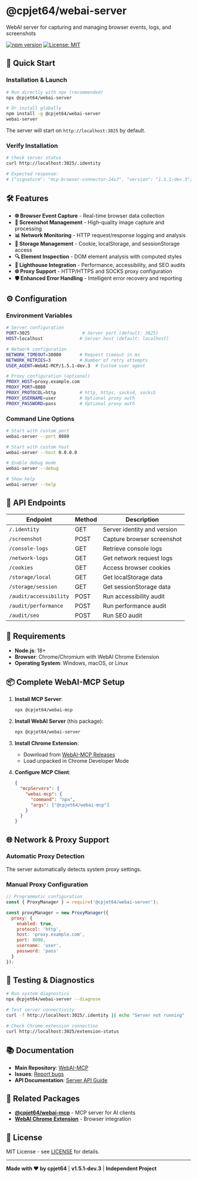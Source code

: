 # @cpjet64/webai-server

WebAI server for capturing and managing browser events, logs, and screenshots

[![npm version](https://badge.fury.io/js/@cpjet64%2Fwebai-server.svg)](https://www.npmjs.com/package/@cpjet64/webai-server)
[![License: MIT](https://img.shields.io/badge/License-MIT-yellow.svg)](https://opensource.org/licenses/MIT)

## 🚀 Quick Start

### Installation & Launch

```bash
# Run directly with npx (recommended)
npx @cpjet64/webai-server

# Or install globally
npm install -g @cpjet64/webai-server
webai-server
```

The server will start on `http://localhost:3025` by default.

### Verify Installation

```bash
# Check server status
curl http://localhost:3025/.identity

# Expected response:
# {"signature": "mcp-browser-connector-24x7", "version": "1.5.1-dev.3"}
```

## 🛠️ Features

- **🌐 Browser Event Capture** - Real-time browser data collection
- **📸 Screenshot Management** - High-quality image capture and processing
- **📊 Network Monitoring** - HTTP request/response logging and analysis
- **🍪 Storage Management** - Cookie, localStorage, and sessionStorage access
- **🔍 Element Inspection** - DOM element analysis with computed styles
- **🧪 Lighthouse Integration** - Performance, accessibility, and SEO audits
- **🌐 Proxy Support** - HTTP/HTTPS and SOCKS proxy configuration
- **🛡️ Enhanced Error Handling** - Intelligent error recovery and reporting

## ⚙️ Configuration

### Environment Variables

```bash
# Server configuration
PORT=3025                    # Server port (default: 3025)
HOST=localhost              # Server host (default: localhost)

# Network configuration
NETWORK_TIMEOUT=30000       # Request timeout in ms
NETWORK_RETRIES=3           # Number of retry attempts
USER_AGENT=WebAI-MCP/1.5.1-dev.3  # Custom user agent

# Proxy configuration (optional)
PROXY_HOST=proxy.example.com
PROXY_PORT=8080
PROXY_PROTOCOL=http         # http, https, socks4, socks5
PROXY_USERNAME=user         # Optional proxy auth
PROXY_PASSWORD=pass         # Optional proxy auth
```

### Command Line Options

```bash
# Start with custom port
webai-server --port 8080

# Start with custom host
webai-server --host 0.0.0.0

# Enable debug mode
webai-server --debug

# Show help
webai-server --help
```

## 🔌 API Endpoints

| Endpoint | Method | Description |
|----------|--------|-------------|
| `/.identity` | GET | Server identity and version |
| `/screenshot` | POST | Capture browser screenshot |
| `/console-logs` | GET | Retrieve console logs |
| `/network-logs` | GET | Get network request logs |
| `/cookies` | GET | Access browser cookies |
| `/storage/local` | GET | Get localStorage data |
| `/storage/session` | GET | Get sessionStorage data |
| `/audit/accessibility` | POST | Run accessibility audit |
| `/audit/performance` | POST | Run performance audit |
| `/audit/seo` | POST | Run SEO audit |

## 🔧 Requirements

- **Node.js**: 18+
- **Browser**: Chrome/Chromium with WebAI Chrome Extension
- **Operating System**: Windows, macOS, or Linux

## 📦 Complete WebAI-MCP Setup

1. **Install MCP Server**:
   ```bash
   npx @cpjet64/webai-mcp
   ```

2. **Install WebAI Server** (this package):
   ```bash
   npx @cpjet64/webai-server
   ```

3. **Install Chrome Extension**:
   - Download from [WebAI-MCP Releases](https://github.com/cpjet64/WebAI-MCP/releases)
   - Load unpacked in Chrome Developer Mode

4. **Configure MCP Client**:
   ```json
   {
     "mcpServers": {
       "webai-mcp": {
         "command": "npx",
         "args": ["@cpjet64/webai-mcp"]
       }
     }
   }
   ```

## 🌐 Network & Proxy Support

### Automatic Proxy Detection
The server automatically detects system proxy settings.

### Manual Proxy Configuration
```javascript
// Programmatic configuration
const { ProxyManager } = require('@cpjet64/webai-server');

const proxyManager = new ProxyManager({
  proxy: {
    enabled: true,
    protocol: 'http',
    host: 'proxy.example.com',
    port: 8080,
    username: 'user',
    password: 'pass'
  }
});
```

## 🧪 Testing & Diagnostics

```bash
# Run system diagnostics
npx @cpjet64/webai-server --diagnose

# Test server connectivity
curl -f http://localhost:3025/.identity || echo "Server not running"

# Check Chrome extension connection
curl http://localhost:3025/extension-status
```

## 📚 Documentation

- **Main Repository**: [WebAI-MCP](https://github.com/cpjet64/WebAI-MCP)
- **Issues**: [Report bugs](https://github.com/cpjet64/WebAI-MCP/issues)
- **API Documentation**: [Server API Guide](https://github.com/cpjet64/WebAI-MCP#api-reference)

## 🔗 Related Packages

- **[@cpjet64/webai-mcp](https://www.npmjs.com/package/@cpjet64/webai-mcp)** - MCP server for AI clients
- **[WebAI Chrome Extension](https://github.com/cpjet64/WebAI-MCP/releases)** - Browser integration

## 📄 License

MIT License - see [LICENSE](https://github.com/cpjet64/WebAI-MCP/blob/main/LICENSE) for details.

---

**Made with ❤️ by cpjet64** | **v1.5.1-dev.3** | **Independent Project**
